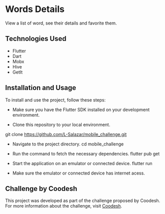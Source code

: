 # Words Details

View a list of word, see their details and favorite them.

## Technologies Used
- Flutter
- Dart
- Mobx
- Hive
- GetIt

## Installation and Usage
To install and use the project, follow these steps:

- Make sure you have the Flutter SDK installed on your development environment.

- Clone this repository to your local environment.

git clone https://github.com/L-Salazar/mobile_challenge.git

- Navigate to the project directory.
cd mobile_challenge

- Run the command to fetch the necessary dependencies.
flutter pub get

- Start the application on an emulator or connected device.
flutter run

- Make sure the emulator or connected device has internet acess.


## Challenge by Coodesh
This project was developed as part of the challenge proposed by Coodesh. For more information about the challenge, visit <a href="https://coodesh.com/">Coodesh</a>.